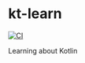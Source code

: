 # kt-learn

[![CI](https://github.com/siyingcheng/kt-learn/actions/workflows/learn-github-actions.yml/badge.svg?branch=main)](https://github.com/siyingcheng/kt-learn/actions/workflows/learn-github-actions.yml)

Learning about Kotlin
